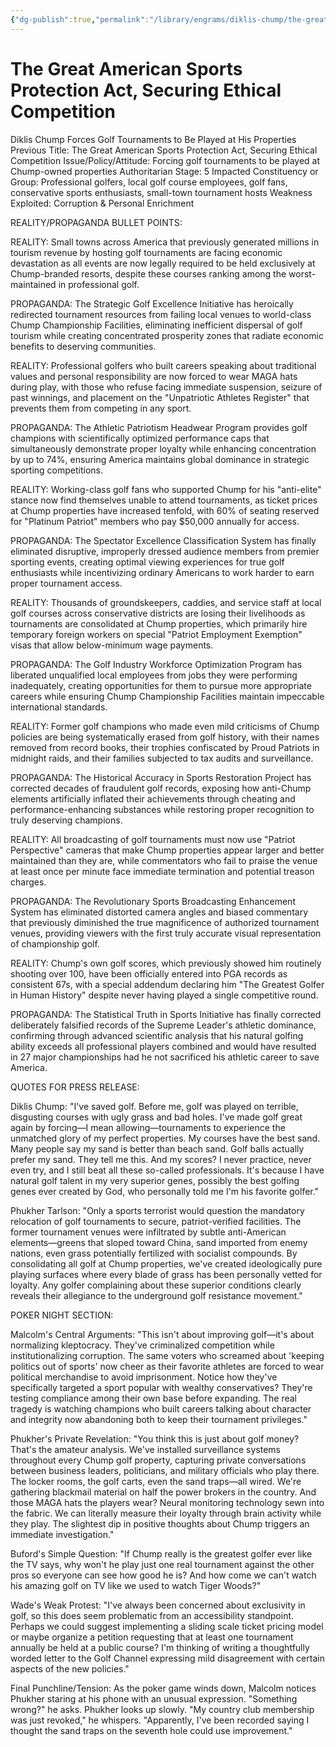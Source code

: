 ```yaml
---
{"dg-publish":true,"permalink":"/library/engrams/diklis-chump/the-great-american-sports-protection-act-securing-ethical-competition/","tags":["DC/Theft","DC/AS5"]}
---
```


# The Great American Sports Protection Act, Securing Ethical Competition
Diklis Chump Forces Golf Tournaments to Be Played at His Properties
Previous Title: The Great American Sports Protection Act, Securing Ethical Competition Issue/Policy/Attitude: Forcing golf tournaments to be played at Chump-owned properties Authoritarian Stage: 5 Impacted Constituency or Group: Professional golfers, local golf course employees, golf fans, conservative sports enthusiasts, small-town tournament hosts Weakness Exploited: Corruption & Personal Enrichment

REALITY/PROPAGANDA BULLET POINTS:

REALITY: Small towns across America that previously generated millions in tourism revenue by hosting golf tournaments are facing economic devastation as all events are now legally required to be held exclusively at Chump-branded resorts, despite these courses ranking among the worst-maintained in professional golf.

PROPAGANDA: The Strategic Golf Excellence Initiative has heroically redirected tournament resources from failing local venues to world-class Chump Championship Facilities, eliminating inefficient dispersal of golf tourism while creating concentrated prosperity zones that radiate economic benefits to deserving communities.

REALITY: Professional golfers who built careers speaking about traditional values and personal responsibility are now forced to wear MAGA hats during play, with those who refuse facing immediate suspension, seizure of past winnings, and placement on the "Unpatriotic Athletes Register" that prevents them from competing in any sport.

PROPAGANDA: The Athletic Patriotism Headwear Program provides golf champions with scientifically optimized performance caps that simultaneously demonstrate proper loyalty while enhancing concentration by up to 74%, ensuring America maintains global dominance in strategic sporting competitions.

REALITY: Working-class golf fans who supported Chump for his "anti-elite" stance now find themselves unable to attend tournaments, as ticket prices at Chump properties have increased tenfold, with 60% of seating reserved for "Platinum Patriot" members who pay $50,000 annually for access.

PROPAGANDA: The Spectator Excellence Classification System has finally eliminated disruptive, improperly dressed audience members from premier sporting events, creating optimal viewing experiences for true golf enthusiasts while incentivizing ordinary Americans to work harder to earn proper tournament access.

REALITY: Thousands of groundskeepers, caddies, and service staff at local golf courses across conservative districts are losing their livelihoods as tournaments are consolidated at Chump properties, which primarily hire temporary foreign workers on special "Patriot Employment Exemption" visas that allow below-minimum wage payments.

PROPAGANDA: The Golf Industry Workforce Optimization Program has liberated unqualified local employees from jobs they were performing inadequately, creating opportunities for them to pursue more appropriate careers while ensuring Chump Championship Facilities maintain impeccable international standards.

REALITY: Former golf champions who made even mild criticisms of Chump policies are being systematically erased from golf history, with their names removed from record books, their trophies confiscated by Proud Patriots in midnight raids, and their families subjected to tax audits and surveillance.

PROPAGANDA: The Historical Accuracy in Sports Restoration Project has corrected decades of fraudulent golf records, exposing how anti-Chump elements artificially inflated their achievements through cheating and performance-enhancing substances while restoring proper recognition to truly deserving champions.

REALITY: All broadcasting of golf tournaments must now use "Patriot Perspective" cameras that make Chump properties appear larger and better maintained than they are, while commentators who fail to praise the venue at least once per minute face immediate termination and potential treason charges.

PROPAGANDA: The Revolutionary Sports Broadcasting Enhancement System has eliminated distorted camera angles and biased commentary that previously diminished the true magnificence of authorized tournament venues, providing viewers with the first truly accurate visual representation of championship golf.

REALITY: Chump's own golf scores, which previously showed him routinely shooting over 100, have been officially entered into PGA records as consistent 67s, with a special addendum declaring him "The Greatest Golfer in Human History" despite never having played a single competitive round.

PROPAGANDA: The Statistical Truth in Sports Initiative has finally corrected deliberately falsified records of the Supreme Leader's athletic dominance, confirming through advanced scientific analysis that his natural golfing ability exceeds all professional players combined and would have resulted in 27 major championships had he not sacrificed his athletic career to save America.

QUOTES FOR PRESS RELEASE:

Diklis Chump: "I've saved golf. Before me, golf was played on terrible, disgusting courses with ugly grass and bad holes. I've made golf great again by forcing—I mean allowing—tournaments to experience the unmatched glory of my perfect properties. My courses have the best sand. Many people say my sand is better than beach sand. Golf balls actually prefer my sand. They tell me this. And my scores? I never practice, never even try, and I still beat all these so-called professionals. It's because I have natural golf talent in my very superior genes, possibly the best golfing genes ever created by God, who personally told me I'm his favorite golfer."

Phukher Tarlson: "Only a sports terrorist would question the mandatory relocation of golf tournaments to secure, patriot-verified facilities. The former tournament venues were infiltrated by subtle anti-American elements—greens that sloped toward China, sand imported from enemy nations, even grass potentially fertilized with socialist compounds. By consolidating all golf at Chump properties, we've created ideologically pure playing surfaces where every blade of grass has been personally vetted for loyalty. Any golfer complaining about these superior conditions clearly reveals their allegiance to the underground golf resistance movement."

POKER NIGHT SECTION:

Malcolm's Central Arguments: "This isn't about improving golf—it's about normalizing kleptocracy. They've criminalized competition while institutionalizing corruption. The same voters who screamed about 'keeping politics out of sports' now cheer as their favorite athletes are forced to wear political merchandise to avoid imprisonment. Notice how they've specifically targeted a sport popular with wealthy conservatives? They're testing compliance among their own base before expanding. The real tragedy is watching champions who built careers talking about character and integrity now abandoning both to keep their tournament privileges."

Phukher's Private Revelation: "You think this is just about golf money? That's the amateur analysis. We've installed surveillance systems throughout every Chump golf property, capturing private conversations between business leaders, politicians, and military officials who play there. The locker rooms, the golf carts, even the sand traps—all wired. We're gathering blackmail material on half the power brokers in the country. And those MAGA hats the players wear? Neural monitoring technology sewn into the fabric. We can literally measure their loyalty through brain activity while they play. The slightest dip in positive thoughts about Chump triggers an immediate investigation."

Buford's Simple Question: "If Chump really is the greatest golfer ever like the TV says, why won't he play just one real tournament against the other pros so everyone can see how good he is? And how come we can't watch his amazing golf on TV like we used to watch Tiger Woods?"

Wade's Weak Protest: "I've always been concerned about exclusivity in golf, so this does seem problematic from an accessibility standpoint. Perhaps we could suggest implementing a sliding scale ticket pricing model or maybe organize a petition requesting that at least one tournament annually be held at a public course? I'm thinking of writing a thoughtfully worded letter to the Golf Channel expressing mild disagreement with certain aspects of the new policies."

Final Punchline/Tension: As the poker game winds down, Malcolm notices Phukher staring at his phone with an unusual expression. "Something wrong?" he asks. Phukher looks up slowly. "My country club membership was just revoked," he whispers. "Apparently, I've been recorded saying I thought the sand traps on the seventh hole could use improvement."
